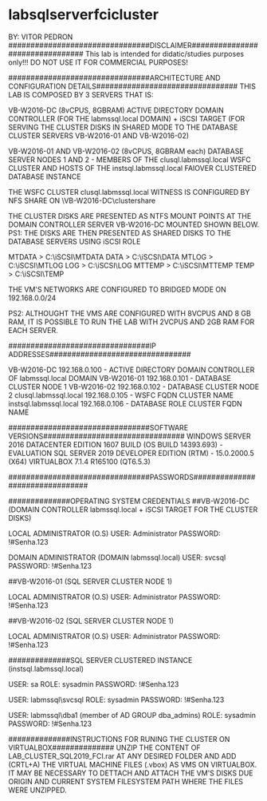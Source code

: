 # labsqlserverfcicluster
BY: VITOR PEDRON
################################DISCLAIMER################################
This lab is intended for didatic/studies purposes only!!! DO NOT USE IT FOR COMMERCIAL PURPOSES!

################################ARCHITECTURE AND CONFIGURATION DETAILS################################
THIS LAB IS COMPOSED BY 3 SERVERS THAT IS:

VB-W2016-DC (8vCPUS, 8GBRAM)
ACTIVE DIRECTORY DOMAIN CONTROLLER (FOR THE labmssql.local DOMAIN) + iSCSI TARGET (FOR SERVING THE CLUSTER DISKS IN SHARED MODE TO THE DATABASE CLUSTER SERVERS VB-W2016-01 AND VB-W2016-02)

VB-W2016-01 AND VB-W2016-02 (8vCPUS, 8GBRAM each)
DATABASE SERVER NODES 1 AND 2 - MEMBERS OF THE clusql.labmssql.local WSFC CLUSTER AND HOSTS OF THE instsql.labmssql.local FAIOVER CLUSTERED DATABASE INSTANCE

THE WSFC CLUSTER clusql.labmssql.local WITNESS IS CONFIGURED BY NFS SHARE ON \\VB-W2016-DC\clustershare

THE CLUSTER DISKS ARE PRESENTED AS NTFS MOUNT POINTS AT THE DOMAIN CONTROLLER SERVER VB-W2016-DC MOUNTED SHOWN BELOW.
PS1: THE DISKS ARE THEN PRESENTED AS SHARED DISKS TO THE DATABASE SERVERS USING iSCSI ROLE

MTDATA > C:\iSCSI\MTDATA
DATA > C:\iSCSI\DATA
MTLOG > C:\iSCSI\MTLOG
LOG > C:\iSCSI\LOG
MTTEMP > C:\iSCSI\MTTEMP
TEMP > C:\iSCSI\TEMP

THE VM'S NETWORKS ARE CONFIGURED TO BRIDGED MODE ON 192.168.0.0/24

PS2: ALTHOUGHT THE VMS ARE CONFIGURED WITH 8VCPUS AND 8 GB RAM, IT IS POSSIBLE TO RUN THE LAB WITH 2VCPUS AND 2GB RAM FOR EACH SERVER.

################################IP ADDRESSES################################

VB-W2016-DC 			192.168.0.100 - ACTIVE DIRECTORY DOMAIN CONTROLLER OF labmssql.local DOMAIN
VB-W2016-01 			192.168.0.101 - DATABASE CLUSTER NODE 1
VB-W2016-02 			192.168.0.102 - DATABASE CLUSTER NODE 2
clusql.labmssql.local 	192.168.0.105 - WSFC FQDN CLUSTER NAME
instsql.labmssql.local 	192.168.0.106 - DATABASE ROLE CLUSTER FQDN NAME

################################SOFTWARE VERSIONS################################
WINDOWS SERVER 2016 DATACENTER EDITION 1607 BUILD (OS BUILD 14393.693) - EVALUATION
SQL SERVER 2019 DEVELOPER EDITION (RTM) - 15.0.2000.5 (X64)
VIRTUALBOX 7.1.4 R165100 (QT6.5.3)

################################PASSWORDS################################

##############OPERATING SYSTEM CREDENTIALS
##VB-W2016-DC (DOMAIN CONTROLLER labmssql.local + iSCSI TARGET FOR THE CLUSTER DISKS)

LOCAL ADMINISTRATOR (O.S)
USER: Administrator
PASSWORD: !#Senha.123

DOMAIN ADMINISTRATOR (DOMAIN labmssql.local)
USER: svcsql
PASSWORD: !#Senha.123

##VB-W2016-01 (SQL SERVER CLUSTER NODE 1)

LOCAL ADMINISTRATOR (O.S)
USER: Administrator
PASSWORD: !#Senha.123


##VB-W2016-02 (SQL SERVER CLUSTER NODE 1)

LOCAL ADMINISTRATOR (O.S)
USER: Administrator
PASSWORD: !#Senha.123

##############SQL SERVER CLUSTERED INSTANCE (instsql.labmssql.local)

USER: sa
ROLE: sysadmin
PASSWORD: !#Senha.123

USER: labmssql\svcsql
ROLE: sysadmin
PASSWORD: !#Senha.123

USER: labmssql\dba1 (member of AD GROUP dba_admins)
ROLE: sysadmin
PASSWORD: !#Senha.123

##############INSTRUCTIONS FOR RUNING THE CLUSTER ON VIRTUALBOX##############
UNZIP THE CONTENT OF LAB_CLUSTER_SQL2019_FCI.rar AT ANY DESIRED FOLDER AND ADD (CRTL+A) THE VIRTUAL MACHINE FILES (.vbox) AS VMS ON VIRTUALBOX.
IT MAY BE NECESSARY TO DETTACH AND ATTACH THE VM'S DISKS DUE ORIGIN AND CURRENT SYSTEM FILESYSTEM PATH WHERE THE FILES WERE UNZIPPED.
